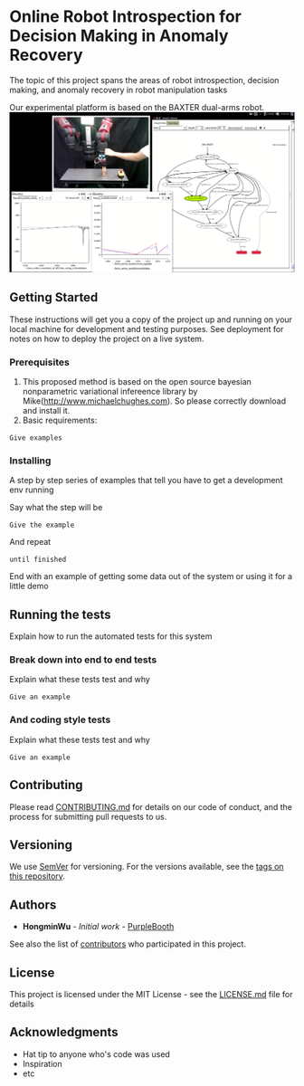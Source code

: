 # Online Robot Introspection for Decision Making in Anomaly Recovery

The topic of this project spans the areas of robot introspection, decision making, and anomaly recovery in robot manipulation tasks

Our experimental platform is based on the BAXTER dual-arms robot.
![](online_detection_screenshout.png) 


## Getting Started

These instructions will get you a copy of the project up and running on your local machine for development and testing purposes. See deployment for notes on how to deploy the project on a live system.

### Prerequisites
1. This proposed method is based on the open source bayesian nonparametric variational infereence library by Mike(http://www.michaelchughes.com). So please correctly download and install it. 
2. Basic requirements: 

```
Give examples
```

### Installing

A step by step series of examples that tell you have to get a development env running

Say what the step will be

```
Give the example
```

And repeat

```
until finished
```

End with an example of getting some data out of the system or using it for a little demo

## Running the tests

Explain how to run the automated tests for this system

### Break down into end to end tests

Explain what these tests test and why

```
Give an example
```

### And coding style tests

Explain what these tests test and why

```
Give an example
```

## Contributing

Please read [CONTRIBUTING.md](https://gist.github.com/PurpleBooth/b24679402957c63ec426) for details on our code of conduct, and the process for submitting pull requests to us.

## Versioning

We use [SemVer](http://semver.org/) for versioning. For the versions available, see the [tags on this repository](https://github.com/your/project/tags). 

## Authors

* **HongminWu** - *Initial work* - [PurpleBooth](https://github.com/PurpleBooth)

See also the list of [contributors](https://github.com/your/project/contributors) who participated in this project.

## License

This project is licensed under the MIT License - see the [LICENSE.md](LICENSE.md) file for details

## Acknowledgments

* Hat tip to anyone who's code was used
* Inspiration
* etc

